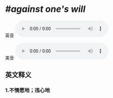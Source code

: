 # ***\#against one's will*** 
英音
<audio src="./media/against one’s will1_AAC.aac" controls="controls"></audio>

美音
<audio src="./media/against one’s will2_AAC.aac" controls="controls"></audio>



  

英文释义
---
### 1.**不情愿地；违心地**  


